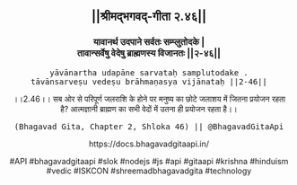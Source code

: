 <center><h2>||श्रीमद्‍भगवद्‍-गीता २.४६||</h2>
<h3>यावानर्थ उदपाने सर्वतः सम्प्लुतोदके |<br/>तावान्सर्वेषु वेदेषु ब्राह्मणस्य विजानतः ||२-४६||</h3>
<pre>yāvānartha udapāne sarvataḥ samplutodake .<br/>tāvānsarveṣu vedeṣu brāhmaṇasya vijānataḥ ||2-46||</pre>
<p>।।2.46।। सब ओर से परिपूर्ण जलराशि के होने पर मनुष्य का छोटे जलाशय में जितना प्रयोजन रहता है? आत्मज्ञानी ब्राह्मण का सभी वेदों में उतना ही प्रयोजन रहता है।।</p>
<pre>(Bhagavad Gita, Chapter 2, Shloka 46) || @BhagavadGitaApi</pre><p>https://docs.bhagavadgitaapi.in/</p><p>#API #bhagavadgitaapi #slok #nodejs #js #api #gitaapi #krishna #hinduism #vedic #ISKCON #shreemadbhagavadgita #technology</p></center>